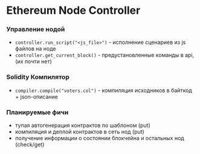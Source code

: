 # Ethereum Node Controller

### Управление нодой
- `controller.run_script("<js_file>")` - исполнение сценариев из js файлов на ноде
- `controller.get_current_block()` - предустановленные команды в api, (их почти нет)


### Solidity Компилятор
- `compiler.compile("voters.col")` - компиляция исходников в байткод + json-описание


### Планируемые фичи
- тупая автогенерация контрактов по шаблоном (put)
- компиляция и деплой контрактов в сеть нод (put)
- получение информации о состоянии блокчейна и остальных нод (check/get)